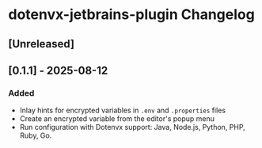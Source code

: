 <!-- Keep a Changelog guide -> https://keepachangelog.com -->

# dotenvx-jetbrains-plugin Changelog

## [Unreleased]

## [0.1.1] - 2025-08-12

### Added

- Inlay hints for encrypted variables in `.env` and `.properties` files
- Create an encrypted variable from the editor's popup menu
- Run configuration with Dotenvx support: Java, Node.js, Python, PHP, Ruby, Go.

